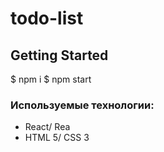 # todo-list 

## Getting Started

$ npm i
$ npm start

### Используемые технологии:

* React/ Rea
* HTML 5/ CSS 3
